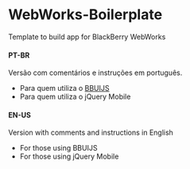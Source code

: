 WebWorks-Boilerplate
====================

Template to build app for BlackBerry WebWorks

#### PT-BR
Versão com comentários e instruções em português.

* Para quem utiliza o [BBUIJS](https://github.com/jotaefe/WebWorks-Boilerplate/tree/master/pt-br/BBUIJS)
* Para quem utiliza o jQuery Mobile

#### EN-US
Version with comments and instructions in English

* For those using BBUIJS
* For those using jQuery Mobile